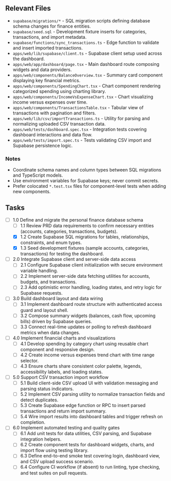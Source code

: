 ## Relevant Files

- `supabase/migrations/*` - SQL migration scripts defining database schema changes for finance entities.
- `supabase/seed.sql` - Development fixture inserts for categories, transactions, and import metadata.
- `supabase/functions/sync_transactions.ts` - Edge function to validate and insert imported transactions.
- `apps/web/lib/supabase/client.ts` - Supabase client setup used across the dashboard.
- `apps/web/app/dashboard/page.tsx` - Main dashboard route composing widgets and data providers.
- `apps/web/components/BalanceOverview.tsx` - Summary card component displaying key financial metrics.
- `apps/web/components/SpendingChart.tsx` - Chart component rendering categorized spending using charting library.
- `apps/web/components/IncomeVsExpenseChart.tsx` - Chart visualizing income versus expenses over time.
- `apps/web/components/TransactionsTable.tsx` - Tabular view of transactions with pagination and filters.
- `apps/web/lib/csv/importTransactions.ts` - Utility for parsing and normalizing uploaded CSV transaction data.
- `apps/web/tests/dashboard.spec.tsx` - Integration tests covering dashboard interactions and data flow.
- `apps/web/tests/import.spec.ts` - Tests validating CSV import and Supabase persistence logic.

### Notes

- Coordinate schema names and column types between SQL migrations and TypeScript models.
- Use environment variables for Supabase keys; never commit secrets.
- Prefer colocated `*.test.tsx` files for component-level tests when adding new components.

## Tasks

- [ ] 1.0 Define and migrate the personal finance database schema
  - [ ] 1.1 Review PRD data requirements to confirm necessary entities (accounts, categories, transactions, budgets).
  - [x] 1.2 Create Supabase SQL migrations for tables, relationships, constraints, and enum types.
  - [x] 1.3 Seed development fixtures (sample accounts, categories, transactions) for testing the dashboard.

- [ ] 2.0 Integrate Supabase client and server-side data access
  - [ ] 2.1 Configure Supabase client initialization with secure environment variable handling.
  - [ ] 2.2 Implement server-side data fetching utilities for accounts, budgets, and transactions.
  - [ ] 2.3 Add optimistic error handling, loading states, and retry logic for Supabase requests.

- [ ] 3.0 Build dashboard layout and data wiring
  - [ ] 3.1 Implement dashboard route structure with authenticated access guard and layout shell.
  - [ ] 3.2 Compose summary widgets (balances, cash flow, upcoming bills) driven by Supabase queries.
  - [ ] 3.3 Connect real-time updates or polling to refresh dashboard metrics when data changes.

- [ ] 4.0 Implement financial charts and visualizations
  - [ ] 4.1 Develop spending by category chart using reusable chart component and responsive design.
  - [ ] 4.2 Create income versus expenses trend chart with time range selector.
  - [ ] 4.3 Ensure charts share consistent color palette, legends, accessibility labels, and loading states.

- [ ] 5.0 Support CSV transaction import workflow
  - [ ] 5.1 Build client-side CSV upload UI with validation messaging and parsing status indicators.
  - [ ] 5.2 Implement CSV parsing utility to normalize transaction fields and detect duplicates.
  - [ ] 5.3 Create Supabase edge function or RPC to insert parsed transactions and return import summary.
  - [ ] 5.4 Wire import results into dashboard tables and trigger refresh on completion.

- [ ] 6.0 Implement automated testing and quality gates
  - [ ] 6.1 Add unit tests for data utilities, CSV parsing, and Supabase integration helpers.
  - [ ] 6.2 Create component tests for dashboard widgets, charts, and import flow using testing library.
  - [ ] 6.3 Define end-to-end smoke test covering login, dashboard view, and CSV upload success scenario.
  - [ ] 6.4 Configure CI workflow (if absent) to run linting, type checking, and test suites on pull requests.
